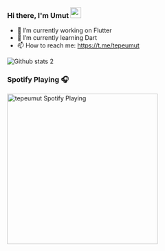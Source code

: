 ### Hi there, I'm Umut <a href="https://www.gautamkrishnar.com/" target="blank"><img src="https://media.giphy.com/media/hvRJCLFzcasrR4ia7z/giphy.gif" width="25px"></a>

- 🔭 I’m currently working on Flutter
- 🌱 I’m currently learning Dart
- 📫 How to reach me: https://t.me/tepeumut

![Github stats 2](https://github-readme-stats.vercel.app/api?username=tepeumut&show_icons=true&theme=vue-dark)

### Spotify Playing 🎧

[<img src="https://now-playing-tepeumut.vercel.app/api/spotify-playing" alt="tepeumut Spotify Playing" width="350" />](https://open.spotify.com/user/11184563810)
